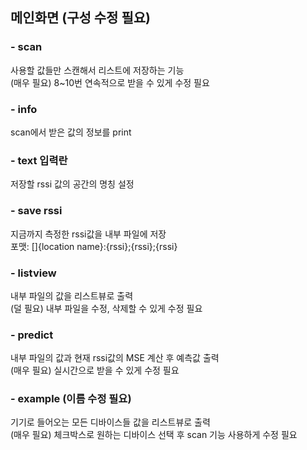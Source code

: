 ## 메인화면 (구성 수정 필요)
### - scan
사용할 값들만 스캔해서 리스트에 저장하는 기능<br>
(매우 필요) 8~10번 연속적으로 받을 수 있게 수정 필요
### - info
scan에서 받은 값의 정보를 print
### - text 입력란
저장할 rssi 값의 공간의 명칭 설정 
### - save rssi
지금까지 측정한 rssi값을 내부 파일에 저장<br>
포맷: []{location name}:{rssi};{rssi};{rssi}
### - listview
내부 파일의 값을 리스트뷰로 출력<br>
(덜 필요) 내부 파일을 수정, 삭제할 수 있게 수정 필요
### - predict
내부 파일의 값과 현재 rssi값의 MSE 계산 후 예측값 출력<br>
(매우 필요) 실시간으로 받을 수 있게 수정 필요
### - example (이름 수정 필요)
기기로 들어오는 모든 디바이스들 값을 리스트뷰로 출력<br>
(매우 필요) 체크박스로 원하는 디바이스 선택 후 scan 기능 사용하게 수정 필요 
